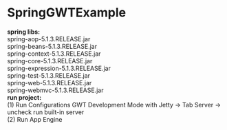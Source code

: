 # SpringGWTExample
<strong>spring libs:</strong>
<br/>
spring-aop-5.1.3.RELEASE.jar
<br/>
spring-beans-5.1.3.RELEASE.jar
<br/>
spring-context-5.1.3.RELEASE.jar
<br/>
spring-core-5.1.3.RELEASE.jar
<br/>
spring-expression-5.1.3.RELEASE.jar
<br/>
spring-test-5.1.3.RELEASE.jar
<br/>
spring-web-5.1.3.RELEASE.jar
<br/>
spring-webmvc-5.1.3.RELEASE.jar
<br/>
<strong>run project:</strong>
<br/>
(1) Run Configurations GWT Development Mode with Jetty -> Tab Server -> uncheck run built-in server
<br/>
(2) Run App Engine
